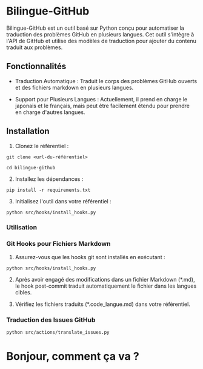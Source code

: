 # Bilingue-GitHub

Bilingue-GitHub est un outil basé sur Python conçu pour automatiser la traduction des problèmes GitHub en plusieurs langues. Cet outil s'intègre à l'API de GitHub et utilise des modèles de traduction pour ajouter du contenu traduit aux problèmes.

## Fonctionnalités

- Traduction Automatique : Traduit le corps des problèmes GitHub ouverts et des fichiers markdown en plusieurs langues.
  
- Support pour Plusieurs Langues : Actuellement, il prend en charge le japonais et le français, mais peut être facilement étendu pour prendre en charge d'autres langues.

## Installation

1. Clonez le référentiel :

```
git clone <url-du-référentiel>

cd bilingue-github
```

2. Installez les dépendances :

```
pip install -r requirements.txt
```

3. Initialisez l'outil dans votre référentiel :

```
python src/hooks/install_hooks.py
```

### Utilisation
### Git Hooks pour Fichiers Markdown

1. Assurez-vous que les hooks git sont installés en exécutant :

```
python src/hooks/install_hooks.py
```

2. Après avoir engagé des modifications dans un fichier Markdown (*.md), le hook post-commit traduit automatiquement le fichier dans les langues cibles.

3. Vérifiez les fichiers traduits (*.code_langue.md) dans votre référentiel.

### Traduction des Issues GitHub

```
python src/actions/translate_issues.py
```

# Bonjour, comment ça va ?